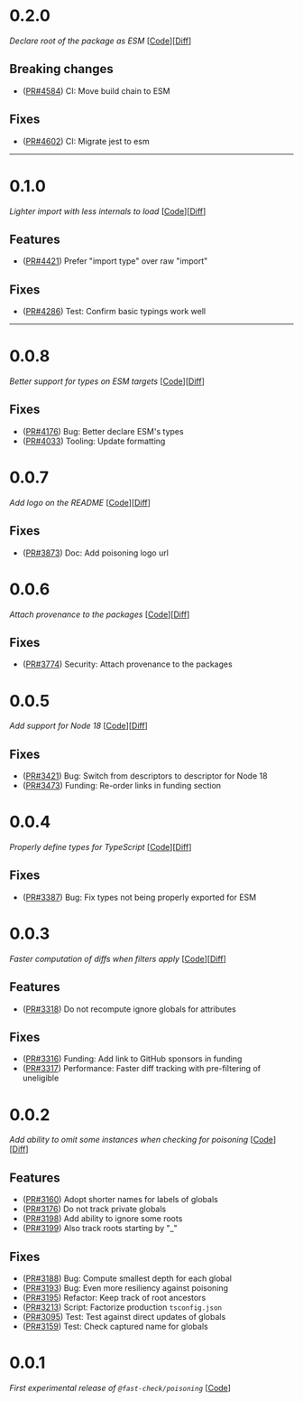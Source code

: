 # 0.2.0

_Declare root of the package as ESM_
[[Code](https://github.com/dubzzz/fast-check/tree/poisoning%2Fv0.2.0)][[Diff](https://github.com/dubzzz/fast-check/compare/poisoning%2Fv0.1.0...poisoning%2Fv0.2.0)]

## Breaking changes

- ([PR#4584](https://github.com/dubzzz/fast-check/pull/4584)) CI: Move build chain to ESM

## Fixes

- ([PR#4602](https://github.com/dubzzz/fast-check/pull/4602)) CI: Migrate jest to esm

---

# 0.1.0

_Lighter import with less internals to load_
[[Code](https://github.com/dubzzz/fast-check/tree/poisoning%2Fv0.1.0)][[Diff](https://github.com/dubzzz/fast-check/compare/poisoning%2Fv0.0.8...poisoning%2Fv0.1.0)]

## Features

- ([PR#4421](https://github.com/dubzzz/fast-check/pull/4421)) Prefer "import type" over raw "import"

## Fixes

- ([PR#4286](https://github.com/dubzzz/fast-check/pull/4286)) Test: Confirm basic typings work well

---

# 0.0.8

_Better support for types on ESM targets_
[[Code](https://github.com/dubzzz/fast-check/tree/poisoning%2Fv0.0.8)][[Diff](https://github.com/dubzzz/fast-check/compare/poisoning%2Fv0.0.7...poisoning%2Fv0.0.8)]

## Fixes

- ([PR#4176](https://github.com/dubzzz/fast-check/pull/4176)) Bug: Better declare ESM's types
- ([PR#4033](https://github.com/dubzzz/fast-check/pull/4033)) Tooling: Update formatting

# 0.0.7

_Add logo on the README_
[[Code](https://github.com/dubzzz/fast-check/tree/poisoning%2Fv0.0.7)][[Diff](https://github.com/dubzzz/fast-check/compare/poisoning%2Fv0.0.6...poisoning%2Fv0.0.7)]

## Fixes

- ([PR#3873](https://github.com/dubzzz/fast-check/pull/3873)) Doc: Add poisoning logo url

# 0.0.6

_Attach provenance to the packages_
[[Code](https://github.com/dubzzz/fast-check/tree/poisoning%2Fv0.0.6)][[Diff](https://github.com/dubzzz/fast-check/compare/poisoning%2Fv0.0.5...poisoning%2Fv0.0.6)]

## Fixes

- ([PR#3774](https://github.com/dubzzz/fast-check/pull/3774)) Security: Attach provenance to the packages

# 0.0.5

_Add support for Node 18_
[[Code](https://github.com/dubzzz/fast-check/tree/poisoning%2Fv0.0.5)][[Diff](https://github.com/dubzzz/fast-check/compare/poisoning%2Fv0.0.4...poisoning%2Fv0.0.5)]

## Fixes

- ([PR#3421](https://github.com/dubzzz/fast-check/pull/3421)) Bug: Switch from descriptors to descriptor for Node 18
- ([PR#3473](https://github.com/dubzzz/fast-check/pull/3473)) Funding: Re-order links in funding section

# 0.0.4

_Properly define types for TypeScript_
[[Code](https://github.com/dubzzz/fast-check/tree/poisoning%2Fv0.0.4)][[Diff](https://github.com/dubzzz/fast-check/compare/poisoning%2Fv0.0.3...poisoning%2Fv0.0.4)]

## Fixes

- ([PR#3387](https://github.com/dubzzz/fast-check/pull/3387)) Bug: Fix types not being properly exported for ESM

# 0.0.3

_Faster computation of diffs when filters apply_
[[Code](https://github.com/dubzzz/fast-check/tree/poisoning%2Fv0.0.3)][[Diff](https://github.com/dubzzz/fast-check/compare/poisoning%2Fv0.0.2...poisoning%2Fv0.0.3)]

## Features

- ([PR#3318](https://github.com/dubzzz/fast-check/pull/3318)) Do not recompute ignore globals for attributes

## Fixes

- ([PR#3316](https://github.com/dubzzz/fast-check/pull/3316)) Funding: Add link to GitHub sponsors in funding
- ([PR#3317](https://github.com/dubzzz/fast-check/pull/3317)) Performance: Faster diff tracking with pre-filtering of uneligible

# 0.0.2

_Add ability to omit some instances when checking for poisoning_
[[Code](https://github.com/dubzzz/fast-check/tree/poisoning%2Fv0.0.2)][[Diff](https://github.com/dubzzz/fast-check/compare/poisoning%2Fv0.0.1...poisoning%2Fv0.0.2)]

## Features

- ([PR#3160](https://github.com/dubzzz/fast-check/pull/3160)) Adopt shorter names for labels of globals
- ([PR#3176](https://github.com/dubzzz/fast-check/pull/3176)) Do not track private globals
- ([PR#3198](https://github.com/dubzzz/fast-check/pull/3198)) Add ability to ignore some roots
- ([PR#3199](https://github.com/dubzzz/fast-check/pull/3199)) Also track roots starting by "\_"

## Fixes

- ([PR#3188](https://github.com/dubzzz/fast-check/pull/3188)) Bug: Compute smallest depth for each global
- ([PR#3193](https://github.com/dubzzz/fast-check/pull/3193)) Bug: Even more resiliency against poisoning
- ([PR#3195](https://github.com/dubzzz/fast-check/pull/3195)) Refactor: Keep track of root ancestors
- ([PR#3213](https://github.com/dubzzz/fast-check/pull/3213)) Script: Factorize production `tsconfig.json`
- ([PR#3095](https://github.com/dubzzz/fast-check/pull/3095)) Test: Test against direct updates of globals
- ([PR#3159](https://github.com/dubzzz/fast-check/pull/3159)) Test: Check captured name for globals

# 0.0.1

_First experimental release of `@fast-check/poisoning`_
[[Code](https://github.com/dubzzz/fast-check/tree/poisoning%2Fv0.0.1)]
